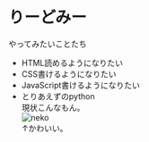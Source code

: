 # りーどみー
やってみたいことたち
- HTML読めるようになりたい
- CSS書けるようになりたい
- JavaScript書けるようになりたい
- とりあえずのpython  
現状こんなもん。  
![neko](https://zukan.pokemon.co.jp/zukan-api/up/images/index/4dc51ace411038d212e43688ca105a77.png)  
↑かわいい。
